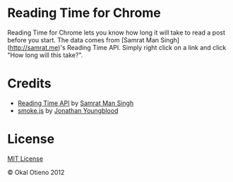 Reading Time for Chrome
=======================

Reading Time for Chrome lets you know how long it will take to read a post before
you start. The data comes from [Samrat Man Singh] (http://samrat.me)'s Reading Time
API. Simply right click on a link and click "How long will this take?".


Credits
=======

- [Reading Time API](http://reading-time.samrat.me/) by [Samrat Man Singh](http://samrat.me)
- [smoke.js](https://github.com/jyoungblood/smoke.js) by [Jonathan Youngblood](http://jonathanyoungblood.com/)


License
=======

[MIT License](http://opensource.org/licenses/mit-license.php)

&copy; Okal Otieno 2012
